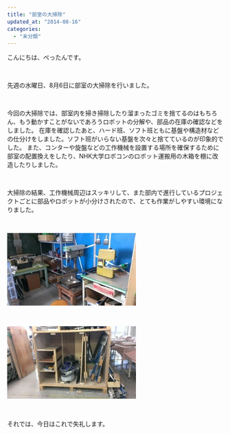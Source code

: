 ```yaml
---
title: "部室の大掃除"
updated_at: "2014-08-16"
categories: 
  - "未分類"
---
```


こんにちは、ぺったんです。

 

先週の水曜日、8月6日に部室の大掃除を行いました。

 

今回の大掃除では、部室内を掃き掃除したり溜まったゴミを捨てるのはもちろん、もう動かすことがないであろうロボットの分解や、部品の在庫の確認などをしました。 在庫を確認したあと、ハード班、ソフト班ともに基盤や構造材などの仕分けをしました。ソフト班がいらない基盤を次々と捨てているのが印象的でした。 また、コンターや旋盤などの工作機械を設置する場所を確保するために部室の配置換えをしたり、NHK大学ロボコンのロボット運搬用の木箱を棚に改造したりしました。

 

大掃除の結果、工作機械周辺はスッキリして、また部内で進行しているプロジェクトごとに部品やロボットが小分けされたので、とても作業がしやすい環境になりました。

 

[![IMAG0800](images/IMAG0800-300x169.jpg)](http://www.fortefibre.net/blog/wp-content/uploads/2014/08/IMAG0800.jpg)

 

[![IMAG0801](images/IMAG0801-300x169.jpg)](http://www.fortefibre.net/blog/wp-content/uploads/2014/08/IMAG0801.jpg)

 

それでは、今日はこれで失礼します。
